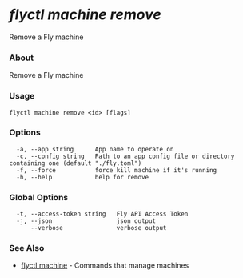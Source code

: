 # _flyctl machine remove_

Remove a Fly machine

### About

Remove a Fly machine

### Usage
~~~
flyctl machine remove <id> [flags]
~~~

### Options

~~~
  -a, --app string      App name to operate on
  -c, --config string   Path to an app config file or directory containing one (default "./fly.toml")
  -f, --force           force kill machine if it's running
  -h, --help            help for remove
~~~

### Global Options

~~~
  -t, --access-token string   Fly API Access Token
  -j, --json                  json output
      --verbose               verbose output
~~~

### See Also

* [flyctl machine](/docs/flyctl/machine/)	 - Commands that manage machines


